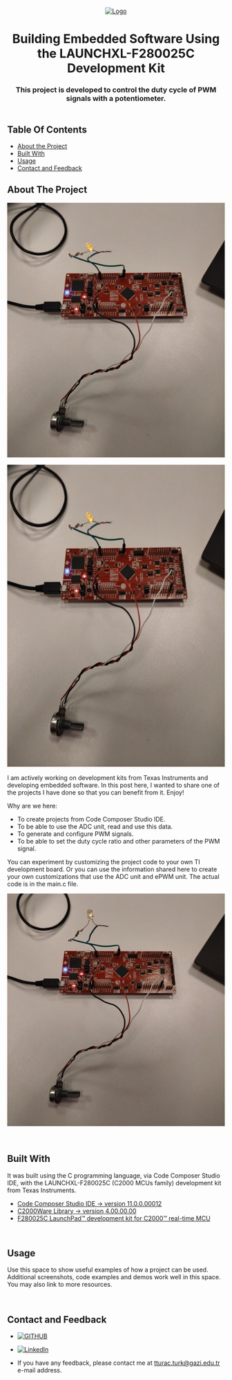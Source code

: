 <br/>
<p align="center">
  <a href="https://github.com/talhaturac/Potentiometer_Control_PWM_Duty">
    <img src="https://www.ti.com/diagrams/ccstudio_ccs_256.jpg" alt="Logo" width="150" height="150">
  </a>

  <h1 align="center">Building Embedded Software Using the LAUNCHXL-F280025C Development Kit</h1>

  <h3 align="center">
    This project is developed to control the duty cycle of PWM signals with a potentiometer.
  <br/> 
    <br/>
  </h3>


## Table Of Contents

* [About the Project](#about-the-project)
* [Built With](#built-with)
* [Usage](#usage)
* [Contact and Feedback](#contact-and-feedback)

## About The Project

![Screen Shot](images/pict1_small.jpg)
<p align="center">
  <a href="https://github.com/talhaturac/Potentiometer_Control_PWM_Duty">
    <img src="images/pict1_small.jpg" width="600" height="700">
  </a>

I am actively working on development kits from Texas Instruments and developing embedded software. In this post here, I wanted to share one of the projects I have done so that you can benefit from it. Enjoy!

Why are we here:

* To create projects from Code Composer Studio IDE.
* To be able to use the ADC unit, read and use this data.
* To generate and configure PWM signals.
* To be able to set the duty cycle ratio and other parameters of the PWM signal.

You can experiment by customizing the project code to your own TI development board. Or you can use the information shared here to create your own customizations that use the ADC unit and ePWM unit. The actual code is in the main.c file. 


![Screen Shot](images/pict2_small.jpg)

<br/>

## Built With

It was built using the C programming language, via Code Composer Studio IDE, with the LAUNCHXL-F280025C (C2000 MCUs family) development kit from Texas Instruments.
             

* [Code Composer Studio IDE -> version 11.0.0.00012](https://www.ti.com/tool/download/CCSTUDIO/11.0.0.00012)
* [C2000Ware Library -> version 4.00.00.00](https://www.ti.com/tool/download/C2000WARE/4.00.00.00)
* [F280025C LaunchPad™ development kit for C2000™ real-time MCU](https://www.ti.com/tool/LAUNCHXL-F280025C)


<br/>

## Usage

Use this space to show useful examples of how a project can be used. Additional screenshots, code examples and demos work well in this space. You may also link to more resources.

<br/>

## Contact and Feedback

* [![GITHUB][github.com]][github-url]

* [![LinkedIn][LinkedIn.com]][LinkedIn-url]

* If you have any feedback, please contact me at tturac.turk@gazi.edu.tr e-mail address.
  
[github.com]: https://img.shields.io/badge/GITHUB_PROFILE-181717?style=for-the-badge&logo=github&logoColor=white
[github-url]: https://github.com/talhaturac
[LinkedIn.com]: https://img.shields.io/badge/LINKEDIN_PROFILE-0A66C2?style=for-the-badge&logo=LinkedIn&logoColor=white
[LinkedIn-url]: https://www.linkedin.com/in/talhaturacturk
